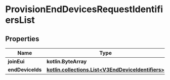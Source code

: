 
# ProvisionEndDevicesRequestIdentifiersList

## Properties
Name | Type | Description | Notes
------------ | ------------- | ------------- | -------------
**joinEui** | **kotlin.ByteArray** |  |  [optional]
**endDeviceIds** | [**kotlin.collections.List&lt;V3EndDeviceIdentifiers&gt;**](V3EndDeviceIdentifiers.md) |  |  [optional]



